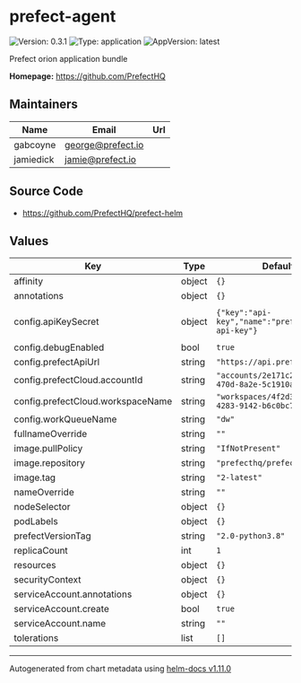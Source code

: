 # prefect-agent

![Version: 0.3.1](https://img.shields.io/badge/Version-0.3.1-informational?style=flat-square) ![Type: application](https://img.shields.io/badge/Type-application-informational?style=flat-square) ![AppVersion: latest](https://img.shields.io/badge/AppVersion-latest-informational?style=flat-square)

Prefect orion application bundle

**Homepage:** <https://github.com/PrefectHQ>

## Maintainers

| Name | Email | Url |
| ---- | ------ | --- |
| gabcoyne | <george@prefect.io> |  |
| jamiedick | <jamie@prefect.io> |  |

## Source Code

* <https://github.com/PrefectHQ/prefect-helm>

## Values

| Key | Type | Default | Description |
|-----|------|---------|-------------|
| affinity | object | `{}` |  |
| annotations | object | `{}` |  |
| config.apiKeySecret | object | `{"key":"api-key","name":"prefect-cloud-api-key"}` | Prefect cloud API key |
| config.debugEnabled | bool | `true` |  |
| config.prefectApiUrl | string | `"https://api.prefect.cloud"` |  |
| config.prefectCloud.accountId | string | `"accounts/2e171c27-076d-470d-8a2e-5c1910a970af"` |  |
| config.prefectCloud.workspaceName | string | `"workspaces/4f2d3b76-fc6b-4283-9142-b6c0bc7d284b"` |  |
| config.workQueueName | string | `"dw"` |  |
| fullnameOverride | string | `""` |  |
| image.pullPolicy | string | `"IfNotPresent"` |  |
| image.repository | string | `"prefecthq/prefect"` |  |
| image.tag | string | `"2-latest"` |  |
| nameOverride | string | `""` |  |
| nodeSelector | object | `{}` |  |
| podLabels | object | `{}` |  |
| prefectVersionTag | string | `"2.0-python3.8"` |  |
| replicaCount | int | `1` |  |
| resources | object | `{}` |  |
| securityContext | object | `{}` |  |
| serviceAccount.annotations | object | `{}` |  |
| serviceAccount.create | bool | `true` |  |
| serviceAccount.name | string | `""` |  |
| tolerations | list | `[]` |  |

----------------------------------------------
Autogenerated from chart metadata using [helm-docs v1.11.0](https://github.com/norwoodj/helm-docs/releases/v1.11.0)
